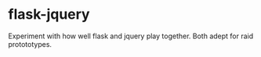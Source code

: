 flask-jquery
============

Experiment with how well flask and jquery play together. Both adept for raid protototypes.
